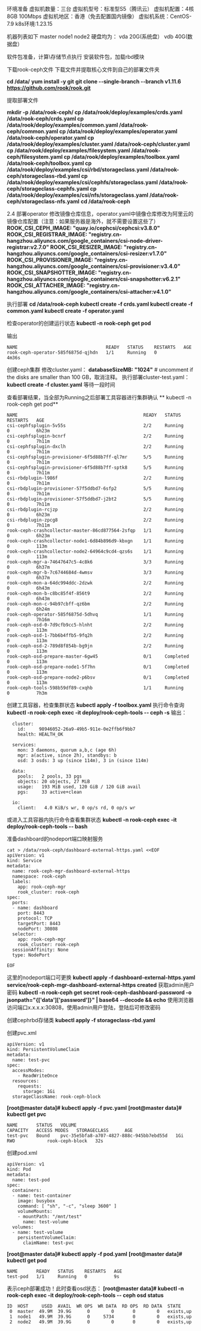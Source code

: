 ﻿环境准备
虚拟机数量：三台
虚拟机型号：标准型S5（腾讯云）
虚拟机配置：4核 8GB  100Mbps
虚拟机地区：香港（免去配置国内镜像）
虚拟机系统：CentOS-7.9
k8s环境:1.23.15

机器列表如下
master node1 node2
硬盘均为：
vda 20G(系统盘） vdb 40G(数据盘）

软件包准备，计算\存储节点执行
安装软件包，加载rbd模块

下载rook-ceph文件
下载文件并提取核心文件到自己的部署文件夹

**cd /data/**
**yum install -y git**
**git clone --single-branch --branch v1.11.6 https://github.com/rook/rook.git**

提取部署文件

**mkdir -p /data/rook-ceph/
cp /data/rook/deploy/examples/crds.yaml /data/rook-ceph/crds.yaml
cp /data/rook/deploy/examples/common.yaml /data/rook-ceph/common.yaml
cp /data/rook/deploy/examples/operator.yaml /data/rook-ceph/operator.yaml
cp /data/rook/deploy/examples/cluster.yaml /data/rook-ceph/cluster.yaml
cp /data/rook/deploy/examples/filesystem.yaml /data/rook-ceph/filesystem.yaml
cp /data/rook/deploy/examples/toolbox.yaml /data/rook-ceph/toolbox.yaml
cp /data/rook/deploy/examples/csi/rbd/storageclass.yaml /data/rook-ceph/storageclass-rbd.yaml
cp /data/rook/deploy/examples/csi/cephfs/storageclass.yaml /data/rook-ceph/storageclass-cephfs.yaml
cp /data/rook/deploy/examples/csi/nfs/storageclass.yaml /data/rook-ceph/storageclass-nfs.yaml**
**cd /data/rook-ceph**

2.4 部署operator
修改镜像仓库信息，operator.yaml中镜像仓库修改为阿里云的镜像仓库配置（注意：如果服务器是海外，就不需要设置这些了）
**ROOK_CSI_CEPH_IMAGE: "quay.io/cephcsi/cephcsi:v3.8.0"
ROOK_CSI_REGISTRAR_IMAGE: "registry.cn-hangzhou.aliyuncs.com/google_containers/csi-node-driver-registrar:v2.7.0"
ROOK_CSI_RESIZER_IMAGE: "registry.cn-hangzhou.aliyuncs.com/google_containers/csi-resizer:v1.7.0"
ROOK_CSI_PROVISIONER_IMAGE: "registry.cn-hangzhou.aliyuncs.com/google_containers/csi-provisioner:v3.4.0"
ROOK_CSI_SNAPSHOTTER_IMAGE: "registry.cn-hangzhou.aliyuncs.com/google_containers/csi-snapshotter:v6.2.1"
ROOK_CSI_ATTACHER_IMAGE: "registry.cn-hangzhou.aliyuncs.com/google_containers/csi-attacher:v4.1.0"**

执行部署
**cd /data/rook-ceph
kubectl create -f crds.yaml
kubectl create -f common.yaml
kubectl create -f operator.yaml**

检查operator的创建运行状态
**kubectl -n rook-ceph get pod**

输出

    NAME                                 READY   STATUS    RESTARTS   AGE
    rook-ceph-operator-585f6875d-qjhdn   1/1     Running   0          4m36s

创建ceph集群
修改cluster.yaml：
**databaseSizeMB: "1024"** # uncomment if the disks are smaller than 100 GB，取消注释。
执行部署cluster-test.yaml：
**kubectl create -f cluster.yaml**
等待一段时间

查看部署结果，当全部为Running之后部署工具容器进行集群确认
** kubectl -n rook-ceph get pod**

    NAME                                               READY   STATUS      RESTARTS   AGE
    csi-cephfsplugin-5v55s                             2/2     Running     0          6h23m
    csi-cephfsplugin-bcnrf                             2/2     Running     0          7h11m
    csi-cephfsplugin-dxclh                             2/2     Running     0          7h11m
    csi-cephfsplugin-provisioner-6f5d88b7ff-ql7mr      5/5     Running     0          7h11m
    csi-cephfsplugin-provisioner-6f5d88b7ff-sptk8      5/5     Running     0          7h11m
    csi-rbdplugin-l986f                                2/2     Running     0          7h11m
    csi-rbdplugin-provisioner-57f5ddbd7-6sfp2          5/5     Running     0          7h11m
    csi-rbdplugin-provisioner-57f5ddbd7-j2bt2          5/5     Running     0          7h11m
    csi-rbdplugin-rcjzp                                2/2     Running     0          6h23m
    csi-rbdplugin-zpcg8                                2/2     Running     0          7h11m
    rook-ceph-crashcollector-master-86cd877564-2sfqp   1/1     Running     0          6h23m
    rook-ceph-crashcollector-node1-6d84b896d9-kbxgn    1/1     Running     0          113m
    rook-ceph-crashcollector-node2-64964c9cd4-qzs6s    1/1     Running     0          113m
    rook-ceph-mgr-a-74647647c5-4c8k6                   3/3     Running     0          6h37m
    rook-ceph-mgr-b-7c6744684d-4wmsv                   3/3     Running     0          6h37m
    rook-ceph-mon-a-64dc994ddc-2dzwk                   2/2     Running     0          6h43m
    rook-ceph-mon-b-c8bc85f4f-856t9                    2/2     Running     0          6h43m
    rook-ceph-mon-c-94b97cbff-qz6bm                    2/2     Running     0          6h24m
    rook-ceph-operator-585f6875d-5dhvq                 1/1     Running     0          7h16m
    rook-ceph-osd-0-7d9cfb9cc5-hlnht                   2/2     Running     0          113m
    rook-ceph-osd-1-7bb6b4ffb5-9fq2h                   2/2     Running     0          113m
    rook-ceph-osd-2-789d8f854b-bg9jn                   2/2     Running     0          113m
    rook-ceph-osd-prepare-master-6gw45                 0/1     Completed   0          113m
    rook-ceph-osd-prepare-node1-5f7hn                  0/1     Completed   0          113m
    rook-ceph-osd-prepare-node2-p6bsv                  0/1     Completed   0          113m
    rook-ceph-tools-598b59df89-cxqhb                   1/1     Running     0          7h3m

创建工具容器，检查集群状态
**kubectl apply -f toolbox.yaml**
执行命令查询
**kubectl -n rook-ceph exec -it deploy/rook-ceph-tools -- ceph -s**
输出：

      cluster:
        id:     98946052-26a9-49b5-911e-0e2ffb6f9bb7
        health: HEALTH_OK
     
      services:
        mon: 3 daemons, quorum a,b,c (age 6h)
        mgr: a(active, since 2h), standbys: b
        osd: 3 osds: 3 up (since 114m), 3 in (since 114m)
     
      data:
        pools:   2 pools, 33 pgs
        objects: 20 objects, 27 MiB
        usage:   193 MiB used, 120 GiB / 120 GiB avail
        pgs:     33 active+clean
     
      io:
        client:   4.0 KiB/s wr, 0 op/s rd, 0 op/s wr

或进入工具容器内执行命令查看集群状态
**kubectl -n rook-ceph exec -it deploy/rook-ceph-tools -- bash**

准备dashboard的nodeport端口映射服务

    cat > /data/rook-ceph/dashboard-external-https.yaml <<EOF
    apiVersion: v1
    kind: Service
    metadata:
      name: rook-ceph-mgr-dashboard-external-https
      namespace: rook-ceph
      labels:
        app: rook-ceph-mgr
        rook_cluster: rook-ceph
    spec:
      ports:
      - name: dashboard
        port: 8443
        protocol: TCP
        targetPort: 8443
        nodePort: 30808
      selector:
        app: rook-ceph-mgr
        rook_cluster: rook-ceph
      sessionAffinity: None
      type: NodePort
    
    EOF

这里的nodeport端口可更换
**kubectl apply -f dashboard-external-https.yaml**
**service/rook-ceph-mgr-dashboard-external-https created**
获取admin用户密码
**kubectl -n rook-ceph get secret rook-ceph-dashboard-password -o jsonpath="{['data']['password']}" | base64 --decode && echo**
使用浏览器访问端口x.x.x.x:30808，使用admin用户登陆，登陆后可修改密码


创建cephrbd存储类
**kubectl apply -f  storageclass-rbd.yaml**

创建pvc.xml

    apiVersion: v1
    kind: PersistentVolumeClaim
    metadata:
      name: test-pvc
    spec:
      accessModes:
        - ReadWriteOnce
      resources:
        requests:
          storage: 1Gi
      storageClassName: rook-ceph-block
**[root@master data]# kubectl apply -f pvc.yaml**
**[root@master data]# kubectl get pvc**

    NAME       STATUS   VOLUME                                     CAPACITY   ACCESS MODES   STORAGECLASS      AGE
    test-pvc   Bound    pvc-35e5bfa8-a707-4827-888c-945bb7ebd55d   1Gi        RWO            rook-ceph-block   32s

创建pod.xml

    apiVersion: v1
    kind: Pod
    metadata:
      name: test-pod
    spec:
      containers:
      - name: test-container
        image: busybox
        command: [ "sh", "-c", "sleep 3600" ]
        volumeMounts:
        - mountPath: "/mnt/test"
          name: test-volume
      volumes:
      - name: test-volume
        persistentVolumeClaim:
          claimName: test-pvc
**[root@master data]# kubectl apply -f pod.yaml**
**[root@master data]# kubectl get pod**

    NAME       READY   STATUS    RESTARTS   AGE
    test-pod   1/1     Running   0          9s

表示ceph部署成功！此时查看osd状态：
**[root@master data]# kubectl -n rook-ceph exec -it deploy/rook-ceph-tools -- ceph osd status**

    ID  HOST     USED  AVAIL  WR OPS  WR DATA  RD OPS  RD DATA  STATE      
     0  master  49.9M  39.9G      0        0       0        0   exists,up  
     1  node1   49.9M  39.9G      0     5734       0        0   exists,up  
     2  node2   49.9M  39.9G      0        0       0        0   exists,up



